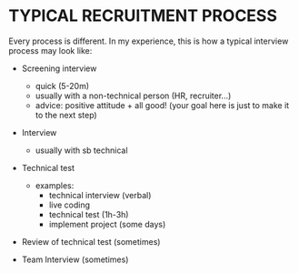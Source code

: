 
# TYPICAL RECRUITMENT PROCESS


Every process is different. In my experience, this is how a typical interview process may look like:


- Screening interview 
  - quick (5-20m)
  - usually with a non-technical person (HR, recruiter...)
  - advice: positive attitude + all good! (your goal here is just  to make it to the next step)


- Interview
  - usually with sb technical


- Technical test
  - examples: 
    - technical interview (verbal)
    - live coding
    - technical test (1h-3h)
    - implement project (some days) 


- Review of technical test (sometimes)


- Team Interview (sometimes)




